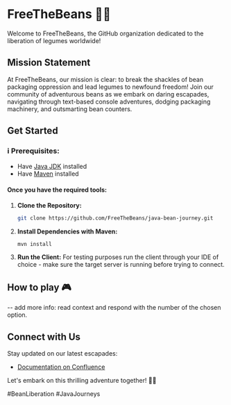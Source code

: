 # FreeTheBeans 🌱🚀

Welcome to FreeTheBeans, the GitHub organization dedicated to the liberation of legumes worldwide!

## Mission Statement

At FreeTheBeans, our mission is clear: to break the shackles of bean packaging oppression and lead legumes to newfound freedom! Join our community of adventurous beans as we embark on daring escapades, navigating through text-based console adventures, dodging packaging machinery, and outsmarting bean counters.

## Get Started
### ℹ️ Prerequisites:
- Have [Java JDK](https://maven.apache.org/install.html) installed
- Have [Maven](https://maven.apache.org/install.html) installed

#### Once you have the required tools:

1. **Clone the Repository:**
   ```bash
   git clone https://github.com/FreeTheBeans/java-bean-journey.git

2. **Install Dependencies with Maven:**
   ```bash
   mvn install

4. **Run the Client:**
   For testing purposes run the client through your IDE of choice - make sure the target server is running before trying to connect.


## How to play 🎮
-- add more info: read context and respond with the number of the chosen option.

## Connect with Us

Stay updated on our latest escapades:
- [Documentation on Confluence](https://thebeanteam.atlassian.net/wiki/spaces/FreeTheBea/overview?homepageId=295008)

Let's embark on this thrilling adventure together! 🌱🚀

\#BeanLiberation #JavaJourneys
